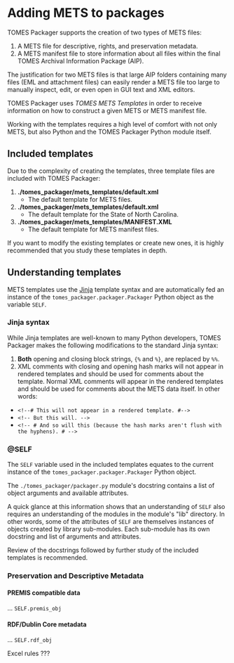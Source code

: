 # Adding METS to packages
TOMES Packager supports the creation of two types of METS files:

 1. A METS file for descriptive, rights, and preservation metadata.
 2. A METS manifest file to store information about all files within the final TOMES Archival Information Package (AIP).

The justification for two METS files is that large AIP folders containing many files (EML and attachment files) can easily render a METS file too large to manually inspect, edit, or even open in GUI text and XML editors.

TOMES Packager uses *TOMES METS Templates* in order to receive information on how to construct a given METS or METS manifest file.

Working with the templates requires a high level of comfort with not only METS, but also Python and the TOMES Packager Python module itself.

## Included templates
Due to the complexity of creating the templates, three template files are included with TOMES Packager:
 
 1. **./tomes\_packager/mets\_templates/default.xml**
	* The default template for METS files.
 2. **./tomes\_packager/mets\_templates/default.xml**
 	* The default template for the State of North Carolina.
 3. **./tomes\_packager/mets\_templates/MANIFEST.XML**
 	* The default template for METS manifest files.

If you want to modify the existing templates or create new ones, it is highly recommended that you study these templates in depth.

## Understanding templates
METS templates use the [Jinja](http://jinja.pocoo.org) template syntax and are automatically fed an instance of the `tomes_packager.packager.Packager` Python object as the variable `SELF`.

### Jinja syntax
While Jinja templates are well-known to many Python developers, TOMES Packager makes the following modifications to the standard Jinja syntax:

 1. **Both** opening and closing block strings, `{%` and `%}`, are replaced by `%%`.
 2. XML comments with closing and opening hash marks will not appear in rendered templates and should be used for comments about the template. Normal XML comments will appear in the rendered templates and should be used for comments about the METS data itself. In other words:
   * `<!--# This will not appear in a rendered template. #-->`
   * `<!-- But this will. -->`
   * `<!-- # And so will this (because the hash marks aren't flush with the hyphens). # -->`

### @SELF
The `SELF` variable used in the included templates equates to the current instance of the `tomes_packager.packager.Packager` Python object.

The `./tomes_packager/packager.py` module's docstring contains a list of object arguments and available attributes.

A quick glance at this information shows that an understanding of `SELF` also requires an understanding of the modules in the module's "lib" directory. In other words, some of the attributes of `SELF` are themselves instances of objects created by library sub-modules. Each sub-module has its own docstring and list of arguments and attributes.

Review of the docstrings followed by further study of the included templates is recommended.

### Preservation and Descriptive Metadata
#### PREMIS compatible data
... `SELF.premis_obj`

#### RDF/Dublin Core metadata
... `SELF.rdf_obj`

Excel rules ???